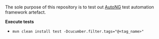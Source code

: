 The sole purpose of this repository is to test out <a href="https://github.com/ShwetankVashishtha/AutoNG">AutoNG</a> test automation framework artefact.

<b>Execute tests</b><br>

*     mvn clean install test -Dcucumber.filter.tags="@<tag_name>"
